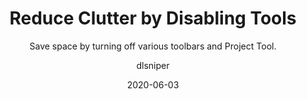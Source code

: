 ---
date: 2020-06-03
title: 'Reduce Clutter by Disabling Tools'
technologies: [go]
topics: ['ide']
author: dlsniper
subtitle: 'Save space by turning off various toolbars and Project Tool.'
seealso:
  - title: 'Configuring Menus and Toolbars'
    href: 'https://www.jetbrains.com/help/go/configuring-menus-and-toolbars.html'
thumbnail: ./thumbnail.png
cardThumbnail: ./card.png
shortVideo:
  poster: ./poster_short.png
  url: https://www.youtube.com/watch?v=Fwgc0rBenvc&list=PLM-t1Z4tbFfnXnghmtk6WVz10_pivOw25&index=3&t=0s
leadin: |
  *You don't have to use all those tools. Let's turn them off.*

  By default, GoLand has lots of features visible and available.
  As you learn your way around, you want to give more space to
  the editor and focus on your coding.

---